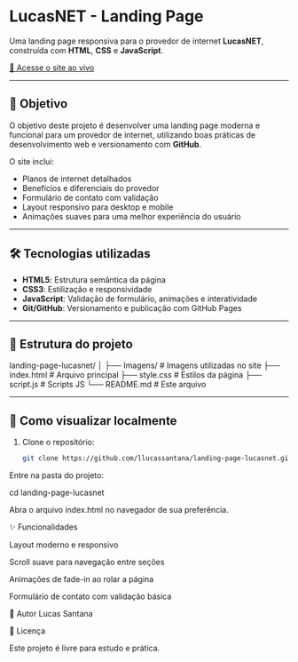 # LucasNET - Landing Page

Uma landing page responsiva para o provedor de internet **LucasNET**, construída com **HTML**, **CSS** e **JavaScript**.

[🔗 Acesse o site ao vivo](https://llucassantana.github.io/landing-page-lucasnet/)

---

## 🎯 Objetivo

O objetivo deste projeto é desenvolver uma landing page moderna e funcional para um provedor de internet, utilizando boas práticas de desenvolvimento web e versionamento com **GitHub**.  

O site inclui:
- Planos de internet detalhados
- Benefícios e diferenciais do provedor
- Formulário de contato com validação
- Layout responsivo para desktop e mobile
- Animações suaves para uma melhor experiência do usuário

---

## 🛠 Tecnologias utilizadas

- **HTML5**: Estrutura semântica da página
- **CSS3**: Estilização e responsividade
- **JavaScript**: Validação de formulário, animações e interatividade
- **Git/GitHub**: Versionamento e publicação com GitHub Pages

---

## 📂 Estrutura do projeto

landing-page-lucasnet/
│
├── Imagens/ # Imagens utilizadas no site
├── index.html # Arquivo principal
├── style.css # Estilos da página
├── script.js # Scripts JS
└── README.md # Este arquivo


---

## 🚀 Como visualizar localmente

1. Clone o repositório:
   ```bash
   git clone https://github.com/llucassantana/landing-page-lucasnet.git


Entre na pasta do projeto:

cd landing-page-lucasnet


Abra o arquivo index.html no navegador de sua preferência.

✨ Funcionalidades

Layout moderno e responsivo

Scroll suave para navegação entre seções

Animações de fade-in ao rolar a página

Formulário de contato com validação básica

📌 Autor
Lucas Santana

📝 Licença

Este projeto é livre para estudo e prática.
